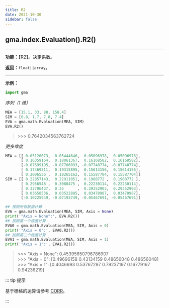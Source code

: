 ```yaml
---
title: R2
date: 2021-10-30
sidebar: false
---
```


## gma.index.Evaluation().**R2**()

---

**功能：**【R2】。决定系数。

**返回：**`float||array`。

---

**示例：**

```python
import gma
```

*序列（1 维）*

```python
MEA = [15.1, 33, 88, 158.4]
SIM = [0.8, 1.7, 7.8, 7.4]
EVA = gma.math.Evaluation(MEA, SIM)
EVA.R2()
```
> \>>> 0.7642034563762724

*更多维度*
```python
MEA = [[ 0.05120073,  0.05444646,  0.05096978,  0.05096978],
       [ 0.16359164,  0.18061367,  0.16168582,  0.16168582],
       [-0.07699195, -0.07706093, -0.07740774, -0.07740774],
       [ 0.17469311,  0.19315895,  0.15614156,  0.15614156],
       [ 0.2006536 ,  0.18265162,  0.15587704,  0.15587704]]
SIM = [[ 0.22857143,  0.22911051,  0.1908772 ,  0.1908772 ],
       [ 0.2956548 ,  0.3080475 ,  0.22230114,  0.22230114],
       [ 0.32706437,  0.35      ,  0.29352903,  0.29352903],
       [ 0.03658536,  0.03522885,  0.03478987,  0.03478987],
       [-0.10225949, -0.07193749, -0.05467691, -0.05467691]]

## 按照所有数据计算
EVA = gma.math.Evaluation(MEA, SIM, Axis = None)
print('"Axis = None":', EVA.R2())
## 按照第一个维度计算
EVA0 = gma.math.Evaluation(MEA, SIM, Axis = 0)
print('"Axis = 0":', EVA0.R2())
## 按照第二个维度计算
EVA1 = gma.math.Evaluation(MEA, SIM, Axis = 1)
print('"Axis = 1":', EVA1.R2())
```

> \>>> "Axis = None": 0.45395650796786907<br>
> \>>> "Axis = 0": [0.49696158 0.43134159 0.48656048 0.48656048]<br>
> \>>> "Axis = 1": [0.4046693  0.53767297 0.79237197 0.16779167 0.94236219]

::: tip 提示

基于栅格的运算请参考 [CORR](CORR.html)。

:::